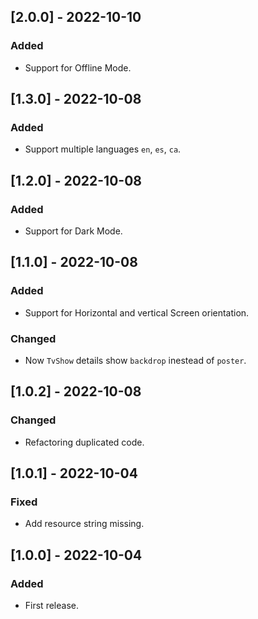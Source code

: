 ## [2.0.0] - 2022-10-10
### Added
- Support for Offline Mode.

## [1.3.0] - 2022-10-08
### Added
- Support multiple languages `en`, `es`, `ca`.

## [1.2.0] - 2022-10-08
### Added
- Support for Dark Mode.

## [1.1.0] - 2022-10-08
### Added
- Support for Horizontal and vertical Screen orientation.
### Changed
- Now `TvShow` details show `backdrop` inestead of `poster`.

## [1.0.2] - 2022-10-08
### Changed
- Refactoring duplicated code.

## [1.0.1] - 2022-10-04
### Fixed
- Add resource string missing.

## [1.0.0] - 2022-10-04
### Added
 - First release.